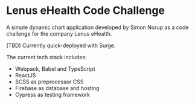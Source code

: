 # Lenus eHealth Code Challenge
A simple dynamic chart application developed by Simon Norup as a code challenge
for the company Lenus eHealth.

(TBD) Currently quick-deployed with Surge.

The current tech stack includes:
- Webpack, Babel and TypeScript
- ReactJS
- SCSS as preprocessor CSS
- Firebase as database and hosting
- Cypress as testing framework